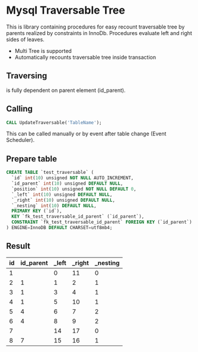 # Mysql Traversable Tree #
This is library containing procedures for easy recount traversable tree by parents realized by constraints in InnoDb. 
Procedures evaluate left and right sides of leaves. 

- Multi Tree is supported
- Automatically recounts traversable tree inside transaction

## Traversing ##
is fully dependent on parent element (id_parent). 

## Calling ##
```sql
CALL UpdateTraversable('TableName');
```

This can be called manually or by event after table change (Event Scheduler).

## Prepare table ##
```sql
CREATE TABLE `test_traversable` (
  `id` int(10) unsigned NOT NULL AUTO_INCREMENT,
  `id_parent` int(10) unsigned DEFAULT NULL,
  `position` int(10) unsigned NOT NULL DEFAULT 0,
  `_left` int(10) unsigned DEFAULT NULL,
  `_right` int(10) unsigned DEFAULT NULL,
  `_nesting` int(10) DEFAULT NULL,
  PRIMARY KEY (`id`),
  KEY `fk_test_traversable_id_parent` (`id_parent`),
  CONSTRAINT `fk_test_traversable_id_parent` FOREIGN KEY (`id_parent`) REFERENCES `test_traversable` (`id`) ON DELETE NO ACTION ON UPDATE NO ACTION,
) ENGINE=InnoDB DEFAULT CHARSET=utf8mb4;
```

## Result ##
| id | id_parent | _left | _right | _nesting | 
|----|-----------|-------|--------|----------| 
| 1  |           | 0     | 11     | 0        | 
| 2  | 1         | 1     | 2      | 1        | 
| 3  | 1         | 3     | 4      | 1        | 
| 4  | 1         | 5     | 10     | 1        | 
| 5  | 4         | 6     | 7      | 2        | 
| 6  | 4         | 8     | 9      | 2        | 
| 7  |           | 14    | 17     | 0        | 
| 8  | 7         | 15    | 16     | 1        | 
